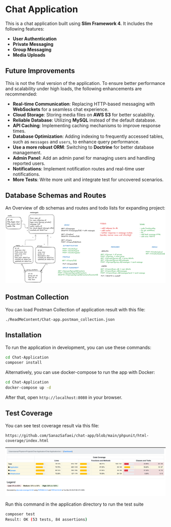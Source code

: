# Chat Application

This is a chat application built using **Slim Framework 4**. It includes the following features:

- **User Authentication**
- **Private Messaging**
- **Group Messaging**
- **Media Uploads**

## Future Improvements

This is not the final version of the application. To ensure better performance and scalability under high loads, the following enhancements are recommended:

- **Real-time Communication**: Replacing HTTP-based messaging with **WebSockets** for a seamless chat experience.
- **Cloud Storage**: Storing media files on **AWS S3** for better scalability.
- **Reliable Database**: Utilizing **MySQL** instead of the default database.
- **API Caching**: Implementing caching mechanisms to improve response times.
- **Database Optimization**: Adding indexing to frequently accessed tables, such as `messages` and `users`, to enhance query performance.
- **Use a more robust ORM**: Switching to **Doctrine** for better database management.
- **Admin Panel**: Add an admin panel for managing users and handling reported users.
- **Notifications**: Implement notification routes and real-time user notifications.
- **More Tests**: Write more unit and integrate test for uncovered scenarios.

## Database Schemas and Routes
An Overview of db schemas and routes and todo lists for expanding project:
![Chat Application Logo](ReadMeContent/chat-application-diagram.png)

## Postman Collection
 You can load Postman Collection of application result with this file:
```
./ReadMeContent/Chat-app.postman_collection.json
```

## Installation

To run the application in development, you can use these commands:

```bash
cd Chat-Application
composer install
```

Alternatively, you can use docker-compose to run the app with Docker:
```bash
cd Chat-Application
docker-compose up -d
```
After that, open `http://localhost:8080` in your browser.

## Test Coverage
You can see test coverage result via this file:
```
https://github.com/SanazSafaei/chat-app/blob/main/phpunit/html-coverage/index.html
```
![Chat Application Logo](ReadMeContent/test-coverage-result.png)

Run this command in the application directory to run the test suite

```bash
composer test
Result: OK (53 tests, 84 assertions)
```